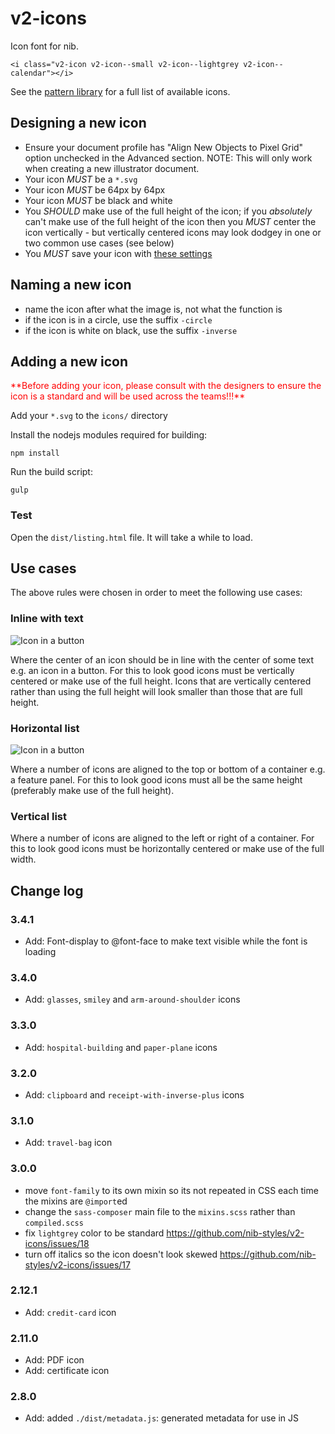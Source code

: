 # v2-icons

Icon font for nib.

    <i class="v2-icon v2-icon--small v2-icon--lightgrey v2-icon--calendar"></i>

See the [pattern library](https://design.nib.com.au/language/master/#/atom/icon) for a full list of available icons.

## Designing a new icon

 - Ensure your document profile has "Align New Objects to Pixel Grid" option unchecked in the Advanced section. NOTE: This will only work when creating a new illustrator document.
 - Your icon *MUST* be a `*.svg`
 - Your icon *MUST* be 64px by 64px
 - Your icon *MUST* be black and white
 - You *SHOULD* make use of the full height of the icon; if you *absolutely* can't make use of the full height of the icon then you *MUST* center the icon vertically - but vertically centered icons may look dodgey in one or two common use cases (see below)
 - You *MUST* save your icon with [these settings](https://www.npmjs.com/package/gulp-iconfont#preparing-svg-s)

## Naming a new icon

 - name the icon after what the image is, not what the function is
 - if the icon is in a circle, use the suffix `-circle`
 - if the icon is white on black, use the suffix `-inverse`

## Adding a new icon

<span style="color:red;">
**Before adding your icon, please consult with the designers to ensure the icon is a standard and will be used across the teams!!!**
</span>

Add your `*.svg` to the `icons/` directory

Install the nodejs modules required for building:

    npm install

Run the build script:

    gulp

### Test

Open the `dist/listing.html` file.  It will take a while to load. 

## Use cases

The above rules were chosen in order to meet the following use cases:

### Inline with text

![Icon in a button](doc/use-case-btn.png?raw=true)

Where the center of an icon should be in line with the center of some text e.g. an icon in a button. For this to look good icons must be vertically centered or make use of the full height. Icons that are vertically centered rather than using the full height will look smaller than those that are full height.

### Horizontal list

![Icon in a button](doc/use-case-horiz-list.png?raw=true)

Where a number of icons are aligned to the top or bottom of a container e.g. a feature panel. For this to look good icons must all be the same height (preferably make use of the full height).

### Vertical list

Where a number of icons are aligned to the left or right of a container. For this to look good icons must be horizontally centered or make use of the full width.

## Change log

### 3.4.1
- Add: Font-display to @font-face to make text visible while the font is loading

### 3.4.0
- Add: `glasses`, `smiley` and `arm-around-shoulder` icons

### 3.3.0
- Add: `hospital-building` and `paper-plane` icons

### 3.2.0
- Add: `clipboard` and `receipt-with-inverse-plus` icons

### 3.1.0
- Add: `travel-bag` icon

### 3.0.0

- move `font-family` to its own mixin so its not repeated in CSS each time the mixins are `@import`ed
- change the `sass-composer` main file to the `mixins.scss` rather than `compiled.scss`
- fix `lightgrey` color to be standard https://github.com/nib-styles/v2-icons/issues/18
- turn off italics so the icon doesn't look skewed https://github.com/nib-styles/v2-icons/issues/17

### 2.12.1

- Add: `credit-card` icon

### 2.11.0

- Add: PDF icon
- Add: certificate icon

### 2.8.0

- Add: added `./dist/metadata.js`: generated metadata for use in JS
